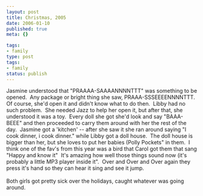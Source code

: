 ```yaml
---
layout: post
title: Christmas, 2005
date: 2006-01-10
published: true
meta: {}

tags:
- family
type: post
tags:
- family
status: publish
---
```

<div>Jasmine understood that "PRAAAA-SAAAANNNNTTT" was something to be opened.  Any package or bright thing she saw, PRAAA-SSSEEEENNNNTTT.  Of course, she'd open it and didn't know what to do then.  Libby had no such problem.  She needed Jazz to help her open it, but after that, she understood it was a toy.  Every doll she got she'd look and say "BAAA-BEEE" and then proceeded to carry them around with her the rest of the day.  Jasmine got a 'kitchen' -- after she saw it she ran around saying "I cook dinner, i cook dinner." while Libby got a doll house.  The doll house is bigger than her, but she loves to put her babies (Polly Pockets" in them.  I think one of the fav's from this year was a bird that Carol got them that sang "Happy and know it"  It's amazing how well those things sound now (it's probably a little MP3 player inside it".  Over and Over and Over again they press it's hand so they can hear it sing and see it jump. </div><div> </div><div>Both girls got pretty sick over the holidays, caught whatever was going around.</div>
